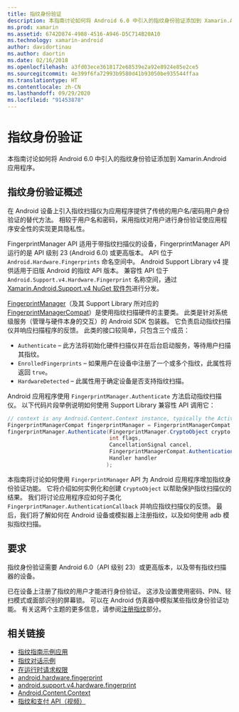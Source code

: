 ```yaml
---
title: 指纹身份验证
description: 本指南讨论如何将 Android 6.0 中引入的指纹身份验证添加到 Xamarin.Android 应用程序。
ms.prod: xamarin
ms.assetid: 6742D874-4988-4516-A946-D5C714B20A10
ms.technology: xamarin-android
author: davidortinau
ms.author: daortin
ms.date: 02/16/2018
ms.openlocfilehash: a3fd03ece3618172e68539e2a92e8924e85e2ce5
ms.sourcegitcommit: 4e399f6fa72993b9580d41b93050be935544ffaa
ms.translationtype: HT
ms.contentlocale: zh-CN
ms.lasthandoff: 09/29/2020
ms.locfileid: "91453878"
---
```

# <a name="fingerprint-authentication"></a>指纹身份验证

本指南讨论如何将 Android 6.0 中引入的指纹身份验证添加到 Xamarin.Android 应用程序。

## <a name="fingerprint-authentication-overview"></a>指纹身份验证概述

在 Android 设备上引入指纹扫描仪为应用程序提供了传统的用户名/密码用户身份验证的替代方法。 相较于用户名和密码，采用指纹对用户进行身份验证使应用程序安全性的实现更具隐私性。

FingerprintManager API 适用于带指纹扫描仪的设备，FingerprintManager API 运行的是 API 级别 23 (Android 6.0) 或更高版本。 API 位于 `Android.Hardware.Fingerprints` 命名空间中。 Android Support Library v4 提供适用于旧版 Android 的指纹 API 版本。 兼容性 API 位于 `Android.Support.v4.Hardware.Fingerprint` 名称空间，通过 [Xamarin.Android.Support.v4 NuGet 软件包](https://www.nuget.org/packages/Xamarin.Android.Support.v4/)进行分发。

[FingerprintManager](https://developer.android.com/reference/android/hardware/fingerprint/FingerprintManager.html)（及其 Support Library 所对应的 [FingerprintManagerCompat](https://developer.android.com/reference/android/support/v4/hardware/fingerprint/FingerprintManagerCompat.html)）是使用指纹扫描硬件的主要类。 此类是针对系统级服务（管理与硬件本身的交互）的 Android SDK 包装器。 它负责启动指纹扫描仪并响应扫描程序的反馈。 此类的接口较简单，只包含三个成员：

- `Authenticate` &ndash; 此方法将初始化硬件扫描仪并在后台启动服务，等待用户扫描其指纹。
- `EnrolledFingerprints` &ndash; 如果用户在设备中注册了一个或多个指纹，此属性将返回 `true`。
- `HardwareDetected` &ndash; 此属性用于确定设备是否支持指纹扫描。

Android 应用程序使用 `FingerprintManager.Authenticate` 方法启动指纹扫描仪。 以下代码片段举例说明如何使用 Support Library 兼容性 API 调用它：

```csharp
// context is any Android.Content.Context instance, typically the Activity 
FingerprintManagerCompat fingerprintManager = FingerprintManagerCompat.From(context);
fingerprintManager.Authenticate(FingerprintManager.CryptoObject crypto,
                                int flags,
                                CancellationSignal cancel,
                                FingerprintManagerCompat.AuthenticationCallback callback,
                                Handler handler
                               );
```

本指南将讨论如何使用 `FingerprintManager` API 为 Android 应用程序增加指纹身份验证功能。 它将介绍如何实例化和创建 `CryptoObject` 以帮助保护指纹扫描仪的结果。 我们将讨论应用程序应如何子类化 `FingerprintManager.AuthenticationCallback` 并响应指纹扫描仪的反馈。 最后，我们将了解如何在 Android 设备或模拟器上注册指纹，以及如何使用 adb 模拟指纹扫描。

## <a name="requirements"></a>要求

指纹身份验证需要 Android 6.0（API 级别 23）或更高版本，以及带有指纹扫描器的设备。 

已在设备上注册了指纹的用户才能进行身份验证。 这涉及设置使用密码、PIN、轻扫模式或面部识别的屏幕锁。 可以在 Android 仿真器中模拟某些指纹身份验证功能。  有关这两个主题的更多信息，请参阅[注册指纹](enrolling-fingerprint.md)部分。 

## <a name="related-links"></a>相关链接

- [指纹指南示例应用](/samples/xamarin/monodroid-samples/fingerprintguide)
- [指纹对话示例](/samples/xamarin/monodroid-samples/android-m-fingerprintdialog)
- [在运行时请求权限](https://developer.android.com/training/permissions/requesting.html)
- [android.hardware.fingerprint](https://developer.android.com/reference/android/hardware/fingerprint/package-summary.html)
- [android.support.v4.hardware.fingerprint](https://developer.android.com/reference/android/support/v4/hardware/fingerprint/package-summary.html)
- [Android.Content.Context](xref:Android.Content.Context)
- [指纹和支付 API（视频）](https://youtu.be/VOn7VrTRlA4)